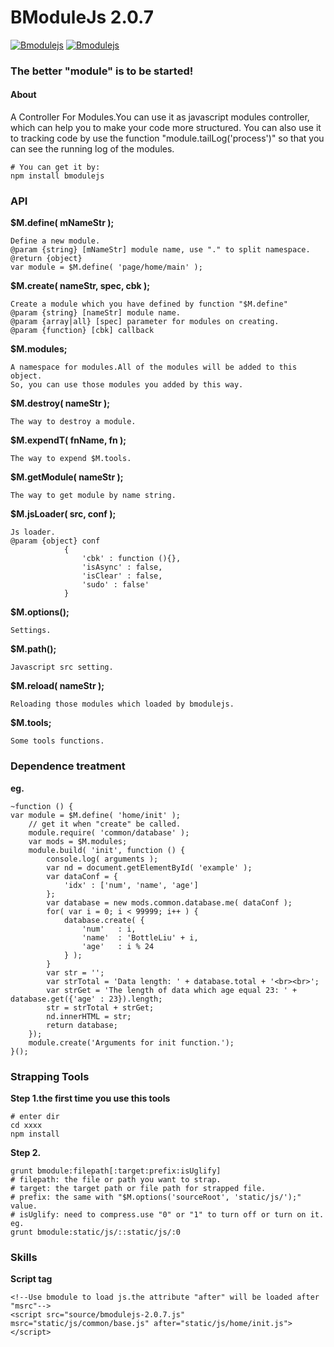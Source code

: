 BModuleJs 2.0.7
======

[![Bmodulejs](http://img.shields.io/npm/v/bmodulejs.svg)](https://www.npmjs.org/package/bmodulejs) [![Bmodulejs](http://img.shields.io/npm/dm/bmodulejs.svg)](https://www.npmjs.org/package/bmodulejs)

### The better "module" is to be started!

#### About
A Controller For Modules.You can use it as javascript modules controller, which can help you to make your code more structured.
You can also use it to tracking code by use the function "module.tailLog('process')" so that you can see the running log of the modules.

    # You can get it by: 
    npm install bmodulejs

### API
__$M.define( mNameStr );__

    Define a new module.
    @param {string} [mNameStr] module name, use "." to split namespace.
    @return {object}
    var module = $M.define( 'page/home/main' );
    
__$M.create( nameStr, spec, cbk );__

    Create a module which you have defined by function "$M.define"
    @param {string} [nameStr] module name.
    @param {array|all} [spec] parameter for modules on creating.
    @param {function} [cbk] callback
    
__$M.modules;__

    A namespace for modules.All of the modules will be added to this object.
    So, you can use those modules you added by this way.
    
__$M.destroy( nameStr );__

    The way to destroy a module.
    
__$M.expendT( fnName, fn );__

    The way to expend $M.tools.
    
__$M.getModule( nameStr );__

    The way to get module by name string.
    
__$M.jsLoader( src, conf );__

    Js loader.
    @param {object} conf 
                { 
                    'cbk' : function (){},
                    'isAsync' : false,
                    'isClear' : false,
                    'sudo' : false'
                }
    
__$M.options();__

    Settings.
    
__$M.path();__

    Javascript src setting.
    
__$M.reload( nameStr );__

    Reloading those modules which loaded by bmodulejs.
    
__$M.tools;__

    Some tools functions.

### Dependence treatment
__eg.__

    ~function () {
    var module = $M.define( 'home/init' );
        // get it when "create" be called.
        module.require( 'common/database' );
        var mods = $M.modules;
        module.build( 'init', function () {
            console.log( arguments );
            var nd = document.getElementById( 'example' );
            var dataConf = {
                'idx' : ['num', 'name', 'age']
            };
            var database = new mods.common.database.me( dataConf );
            for( var i = 0; i < 99999; i++ ) {
                database.create( {
                    'num'   : i,
                    'name'  : 'BottleLiu' + i,
                    'age'   : i % 24
                } );
            }
            var str = '';
            var strTotal = 'Data length: ' + database.total + '<br><br>';
            var strGet = 'The length of data which age equal 23: ' + database.get({'age' : 23}).length;
            str = strTotal + strGet;
            nd.innerHTML = str;
            return database;
        });
        module.create('Arguments for init function.');
    }();
    

### Strapping Tools
__Step 1.the first time you use this tools__
    
    # enter dir
    cd xxxx
    npm install
    
__Step 2.__

    grunt bmodule:filepath[:target:prefix:isUglify]
    # filepath: the file or path you want to strap.
    # target: the target path or file path for strapped file.
    # prefix: the same with "$M.options('sourceRoot', 'static/js/');" value.
    # isUglify: need to compress.use "0" or "1" to turn off or turn on it.
    eg.
    grunt bmodule:static/js/::static/js/:0
    
### Skills
__Script tag__
    
    <!--Use bmodule to load js.the attribute "after" will be loaded after "msrc"-->
    <script src="source/bmodulejs-2.0.7.js" msrc="static/js/common/base.js" after="static/js/home/init.js"></script>
